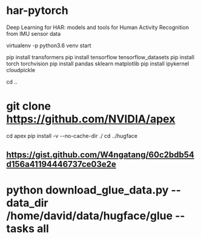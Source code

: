 # har-pytorch
Deep Learning for HAR: models and tools for Human Activity Recognition from IMU sensor data

virtualenv -p python3.6 venv
start

pip install transformers
pip install tensorflow tensorflow_datasets
pip install torch torchvision
pip install pandas sklearn matplotlib
pip install ipykernel cloudpickle

cd ..
# git clone https://github.com/NVIDIA/apex
cd apex
pip install -v --no-cache-dir ./
cd ../hugface

## https://gist.github.com/W4ngatang/60c2bdb54d156a41194446737ce03e2e
# python download_glue_data.py --data_dir /home/david/data/hugface/glue --tasks all